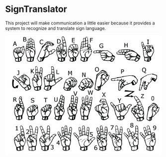 # SignTranslator
This project will make communication a little easier because it provides a system to recognize and translate sign language.

<img src='sign.png' title='ASL image' width='' alt='ASL image' />

